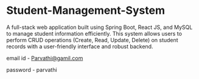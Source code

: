 # Student-Management-System
A full-stack web application built using Spring Boot, React JS, and MySQL to manage student information efficiently. This system allows users to perform CRUD operations (Create, Read, Update, Delete) on student records with a user-friendly interface and robust backend.

email id - Parvathi@gamil.com

password - parvathi
